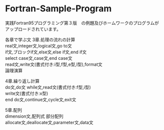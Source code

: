 # Fortran-Sample-Program
実践Fortran95プログラミング第３版　の例題及びホームワークのプログラムがアップロードされています。
  
各章で学ぶ文
3章.処理の流れの計算  
 real文,integer文,logical文,go to文  
 if文,ブロックif文,else文,else if文,end if文  
 select case文,case文,end case文  
 read文,write文(書式付き:i型,f型,e型,l型),format文  
 論理演算  
   
4章.繰り返し計算  
 do文,do文 while文,read文(書式付き:f型,i型)  
 write文(書式付き:x型)  
 end do文,continue文,cycle文,exit文  
   
5章.配列  
 dimension文,配列式 部分配列  
 allocate文,deallocate文,parameter文,data文  

